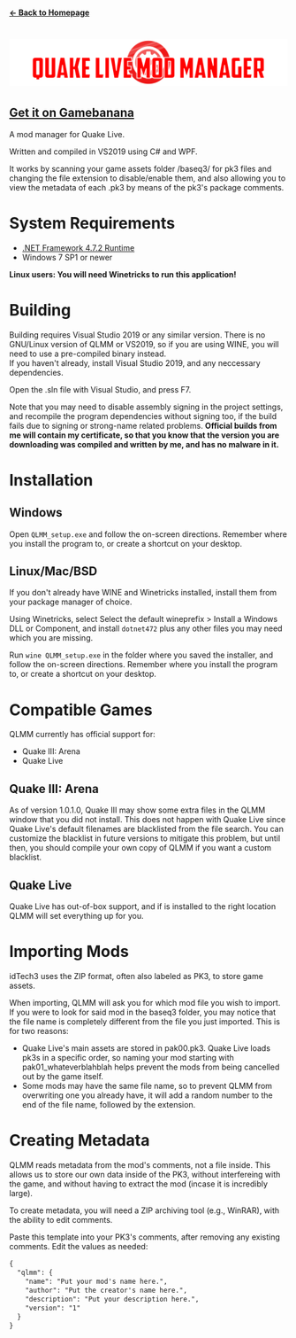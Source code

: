 #### [← Back to Homepage](https://bonkmaykrq.github.io/)
# ![](bitmap0.png)

## [Get it on Gamebanana](https://gamebanana.com/tools/6969)
  
A mod manager for Quake Live.

Written and compiled in VS2019 using C# and WPF.

It works by scanning your game assets folder /baseq3/ for pk3 files and changing the file extension to disable/enable them, and also allowing you to view the metadata of each .pk3 by means of the pk3's package comments.

# System Requirements
- [.NET Framework 4.7.2 Runtime](https://dotnet.microsoft.com/download/dotnet-framework/net472)
- Windows 7 SP1 or newer

**Linux users: You will need Winetricks to run this application!**

# Building
Building requires Visual Studio 2019 or any similar version. There is no GNU/Linux version of QLMM or VS2019, so if you are using WINE, you will need to use a pre-compiled binary instead.  
If you haven't already, install Visual Studio 2019, and any neccessary dependencies.  
    
Open the .sln file with Visual Studio, and press F7.  
  
Note that you may need to disable assembly signing in the project settings, and recompile the program dependencies without signing too, if the build fails due to signing or strong-name related problems. **Official builds from me will contain my certificate, so that you know that the version you are downloading was compiled and written by me, and has no malware in it.**

# Installation
## Windows
Open `QLMM_setup.exe` and follow the on-screen directions. Remember where you install the program to, or create a shortcut on your desktop.

## Linux/Mac/BSD
If you don't already have WINE and Winetricks installed, install them from your package manager of choice.

Using Winetricks, select Select the default wineprefix > Install a Windows DLL or Component, and install `dotnet472` plus any other files you may need which you are missing.

Run `wine QLMM_setup.exe` in the folder where you saved the installer, and follow the on-screen directions. Remember where you install the program to, or create a shortcut on your desktop.

# Compatible Games
QLMM currently has official support for:
- Quake III: Arena
- Quake Live 

## Quake III: Arena
As of version 1.0.1.0, Quake III may show some extra files in the QLMM window that you did not install. This does not happen with Quake Live since Quake Live's default filenames are blacklisted from the file search. You can customize the blacklist in future versions to mitigate this problem, but until then, you should compile your own copy of QLMM if you want a custom blacklist.

## Quake Live
Quake Live has out-of-box support, and if is installed to the right location QLMM will set everything up for you.

# Importing Mods
idTech3 uses the ZIP format, often also labeled as PK3, to store game assets.  
  
When importing, QLMM will ask you for which mod file you wish to import.  
If you were to look for said mod in the baseq3 folder, you may notice that the file name is completely different from the file you just imported. This is for two reasons:  
 - Quake Live's main assets are stored in pak00.pk3. Quake Live loads pk3s in a specific order, so naming your mod starting with pak01_whateverblahblah helps prevent the mods from being cancelled out by the game itself.
 - Some mods may have the same file name, so to prevent QLMM from overwriting one you already have, it will add a random number to the end of the file name, followed by the extension.  

# Creating Metadata
QLMM reads metadata from the mod's comments, not a file inside. This allows us to store our own data inside of the PK3, without interfereing with the game, and without having to extract the mod (incase it is incredibly large).  
  
To create metadata, you will need a ZIP archiving tool (e.g., WinRAR), with the ability to edit comments.  
  
Paste this template into your PK3's comments, after removing any existing comments. Edit the values as needed:  
```
{
  "qlmm": {
    "name": "Put your mod's name here.",
    "author": "Put the creator's name here.",
    "description": "Put your description here.",
    "version": "1"
  }
}
```
